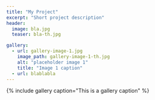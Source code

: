 ```yaml
---
title: "My Project"
excerpt: "Short project description"
header:
  image: bla.jpg
  teaser: bla-th.jpg

gallery:
  - url: gallery-image-1.jpg
    image_path: gallery-image-1-th.jpg
    alt: "placeholder image 1"
    title: "Image 1 caption"
  - url: blablabla
---
```


{% include gallery caption="This is a gallery caption" %}

